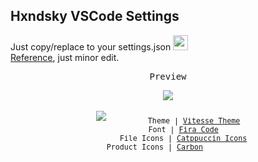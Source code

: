 ## Hxndsky VSCode Settings
<span>Just copy/replace to your settings.json <img src="https://i.postimg.cc/nr2Tg3hQ/silly-youtube-emotes-but-with-better-quality-v0-8w6g70oi39ha1.webp" width="24"></span>
<br>
<a href="https://github.com/antfu/vscode-settings">Reference</a>, just minor edit.
<p align="center"><samp>Preview</samp></p>
<p align="center">
<img src="https://i.postimg.cc/Y9gcYS1L/image.png">
<br>
<br>
<img src="https://i.postimg.cc/2ysfgZrw/image.png">
<sub><samp>&nbsp;&nbsp;&nbsp;&nbsp;&nbsp;&nbsp;&nbsp;&nbsp;&nbsp;Theme | <a href="https://github.com/antfu/vscode-theme-vitesse">Vitesse Theme</a><br>
&nbsp;&nbsp;&nbsp;&nbsp;&nbsp;&nbsp;&nbsp;Font | <a href="https://coding-fonts.netlify.app/fonts/fira-code/">Fira Code</a><br>
&nbsp;&nbsp;&nbsp;&nbsp;&nbsp;&nbsp;&nbsp;File Icons | <a href="https://marketplace.visualstudio.com/items?itemName=Catppuccin.catppuccin-vsc-icons">Catppuccin Icons</a><br>
Product Icons | <a href="https://github.com/antfu/vscode-icons-carbon">Carbon</a>&nbsp;&nbsp;&nbsp;&nbsp;&nbsp;&nbsp;</samp></sub>
</p>
